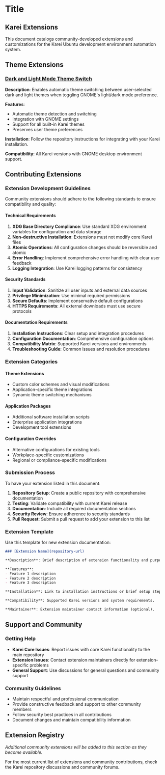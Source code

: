 # Title

<!-- SPDX-FileCopyrightText: 2025 The Karei Authors -->
<!-- SPDX-License-Identifier: CC0-1.0 -->

## Karei Extensions

This document catalogs community-developed extensions and customizations for the Karei Ubuntu development environment automation system.

## Theme Extensions

### [Dark and Light Mode Theme Switch](https://github.com/florentdestremau/karei-darkmode-switch)

**Description**: Enables automatic theme switching between user-selected dark and light themes when toggling GNOME's light/dark mode preference.

**Features**:
- Automatic theme detection and switching
- Integration with GNOME settings
- Support for all built-in Karei themes
- Preserves user theme preferences

**Installation**: Follow the repository instructions for integrating with your Karei installation.

**Compatibility**: All Karei versions with GNOME desktop environment support.

## Contributing Extensions

### Extension Development Guidelines

Community extensions should adhere to the following standards to ensure compatibility and quality:

#### Technical Requirements

1. **XDG Base Directory Compliance**: Use standard XDG environment variables for configuration and data storage
2. **Non-destructive Installation**: Extensions must not modify core Karei files
3. **Atomic Operations**: All configuration changes should be reversible and atomic
4. **Error Handling**: Implement comprehensive error handling with clear user feedback
5. **Logging Integration**: Use Karei logging patterns for consistency

#### Security Standards

1. **Input Validation**: Sanitize all user inputs and external data sources
2. **Privilege Minimization**: Use minimal required permissions
3. **Secure Defaults**: Implement conservative default configurations
4. **HTTPS Requirements**: All external downloads must use secure protocols

#### Documentation Requirements

1. **Installation Instructions**: Clear setup and integration procedures
2. **Configuration Documentation**: Comprehensive configuration options
3. **Compatibility Matrix**: Supported Karei versions and environments
4. **Troubleshooting Guide**: Common issues and resolution procedures

### Extension Categories

#### Theme Extensions
- Custom color schemes and visual modifications
- Application-specific theme integrations
- Dynamic theme switching mechanisms

#### Application Packages
- Additional software installation scripts
- Enterprise application integrations
- Development tool extensions

#### Configuration Overrides
- Alternative configurations for existing tools
- Workplace-specific customizations
- Regional or compliance-specific modifications

### Submission Process

To have your extension listed in this document:

1. **Repository Setup**: Create a public repository with comprehensive documentation
2. **Testing**: Validate compatibility with current Karei release
3. **Documentation**: Include all required documentation sections
4. **Security Review**: Ensure adherence to security standards
5. **Pull Request**: Submit a pull request to add your extension to this list

### Extension Template

Use this template for new extension documentation:

```markdown
### [Extension Name](repository-url)

**Description**: Brief description of extension functionality and purpose.

**Features**:
- Feature 1 description
- Feature 2 description
- Feature 3 description

**Installation**: Link to installation instructions or brief setup steps.

**Compatibility**: Supported Karei versions and system requirements.

**Maintainer**: Extension maintainer contact information (optional).
```

## Support and Community

### Getting Help

- **Karei Core Issues**: Report issues with core Karei functionality to the main repository
- **Extension Issues**: Contact extension maintainers directly for extension-specific problems
- **General Support**: Use discussions for general questions and community support

### Community Guidelines

- Maintain respectful and professional communication
- Provide constructive feedback and support to other community members
- Follow security best practices in all contributions
- Document changes and maintain compatibility information

## Extension Registry

*Additional community extensions will be added to this section as they become available.*

For the most current list of extensions and community contributions, check the Karei repository discussions and community forums.
